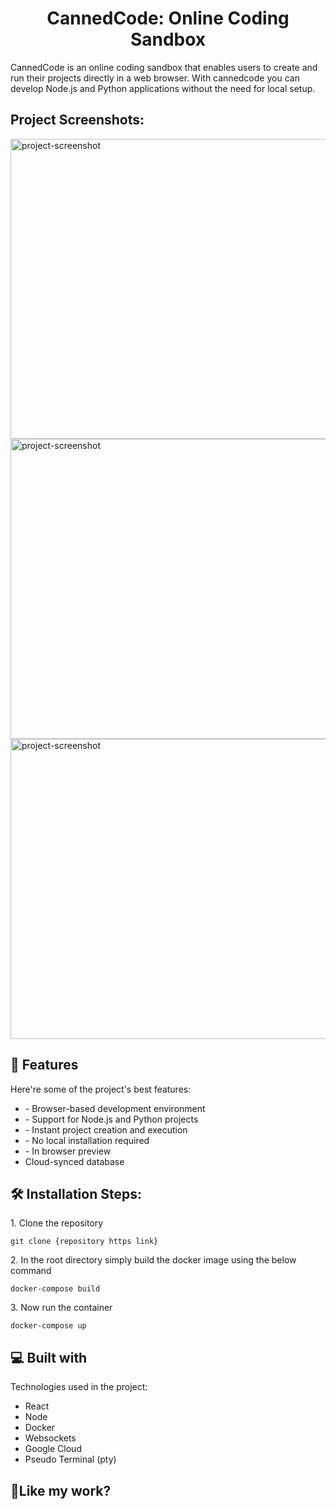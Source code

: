 <h1 align="center" id="title">CannedCode: Online Coding Sandbox</h1>

<p id="description">CannedCode is an online coding sandbox that enables users to create and run their projects directly in a web browser. With cannedcode you can develop Node.js and Python applications without the need for local setup.</p>

<h2>Project Screenshots:</h2>

<img src="https://iili.io/dtPkL8B.jpg" alt="project-screenshot" width="640" height="480/">

<img src="https://iili.io/dtPk4Gj.md.jpg" alt="project-screenshot" width="640" height="480/">

<img src="https://iili.io/dtPkSje.md.jpg" alt="project-screenshot" width="640" height="480">

  
  
<h2>🧐 Features</h2>

Here're some of the project's best features:

*   \- Browser-based development environment
*   \- Support for Node.js and Python projects
*   \- Instant project creation and execution
*   \- No local installation required
*   \- In browser preview
*   Cloud-synced database

<h2>🛠️ Installation Steps:</h2>

<p>1. Clone the repository</p>

```
git clone {repository https link}
```

<p>2. In the root directory simply build the docker image using the below command</p>

```
docker-compose build
```

<p>3. Now run the container</p>

```
docker-compose up
```

  
  
<h2>💻 Built with</h2>

Technologies used in the project:

*   React
*   Node
*   Docker
*   Websockets
*   Google Cloud
*   Pseudo Terminal (pty)

<h2>💖Like my work?</h2>
